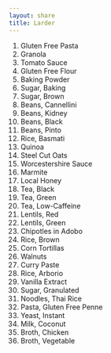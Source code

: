 ```yaml
---
layout: share
title: Larder
---
```



 1. Gluten Free Pasta
 2. Granola
 3. Tomato Sauce
 4. Gluten Free Flour
 5. Baking Powder
 6. Sugar, Baking
 7. Sugar, Brown
 8. Beans, Cannellini
 9. Beans, Kidney
 10. Beans, Black
 11. Beans, Pinto
 12. Rice, Basmati
 13. Quinoa
 14. Steel Cut Oats
 15. Worcestershire Sauce
 16. Marmite
 17. Local Honey
 18. Tea, Black
 19. Tea, Green
 20. Tea, Low-Caffeine
 21. Lentils, Red
 22. Lentils, Green
 23. Chipotles in Adobo
 24. Rice, Brown
 25. Corn Tortillas
 26. Walnuts
 27. Curry Paste
 28. Rice, Arborio
 29. Vanilla Extract
 30. Sugar, Granulated
 31. Noodles, Thai Rice
 32. Pasta, Gluten Free Penne
 33. Yeast, Instant
 34. Milk, Coconut
 35. Broth, Chicken
 36. Broth, Vegetable